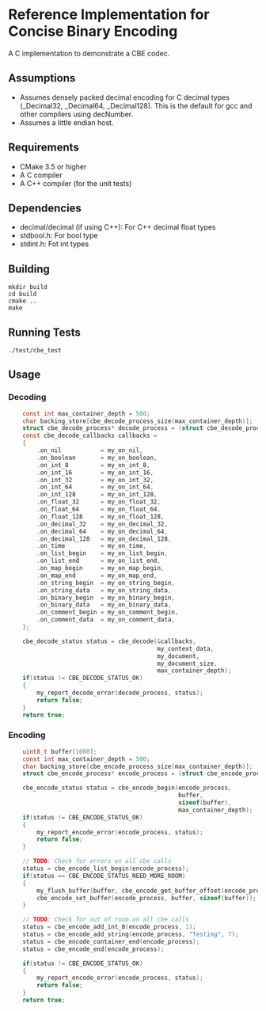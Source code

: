 Reference Implementation for Concise Binary Encoding
====================================================

A C implementation to demonstrate a CBE codec.


Assumptions
-----------

 * Assumes densely packed decimal encoding for C decimal types (_Decimal32, _Decimal64, _Decimal128). This is the default for gcc and other compilers using decNumber.
 * Assumes a little endian host.



Requirements
------------

  * CMake 3.5 or higher
  * A C compiler
  * A C++ compiler (for the unit tests)



Dependencies
------------

 * decimal/decimal (if using C++): For C++ decimal float types
 * stdbool.h: For bool type
 * stdint.h: Fot int types



Building
--------

    mkdir build
    cd build
    cmake ..
    make



Running Tests
-------------

    ./test/cbe_test



Usage
-----

### Decoding

```c
    const int max_container_depth = 500;
    char backing_store[cbe_decode_process_size(max_container_depth)];
    struct cbe_decode_process* decode_process = (struct cbe_decode_process*)backing_store;
    const cbe_decode_callbacks callbacks =
    {
        .on_nil           = my_on_nil,
        .on_boolean       = my_on_boolean,
        .on_int_8         = my_on_int_8,
        .on_int_16        = my_on_int_16,
        .on_int_32        = my_on_int_32,
        .on_int_64        = my_on_int_64,
        .on_int_128       = my_on_int_128,
        .on_float_32      = my_on_float_32,
        .on_float_64      = my_on_float_64,
        .on_float_128     = my_on_float_128,
        .on_decimal_32    = my_on_decimal_32,
        .on_decimal_64    = my_on_decimal_64,
        .on_decimal_128   = my_on_decimal_128,
        .on_time          = my_on_time,
        .on_list_begin    = my_on_list_begin,
        .on_list_end      = my_on_list_end,
        .on_map_begin     = my_on_map_begin,
        .on_map_end       = my_on_map_end,
        .on_string_begin  = my_on_string_begin,
        .on_string_data   = my_on_string_data,
        .on_binary_begin  = my_on_binary_begin,
        .on_binary_data   = my_on_binary_data,
        .on_comment_begin = my_on_comment_begin,
        .on_comment_data  = my_on_comment_data,
    };

    cbe_decode_status status = cbe_decode(&callbacks,
                                          my_context_data,
                                          my_document,
                                          my_document_size,
                                          max_container_depth);
    if(status != CBE_DECODE_STATUS_OK)
    {
        my_report_decode_error(decode_process, status);
        return false;
    }
    return true;
```


### Encoding

```c
    uint8_t buffer[1000];
    const int max_container_depth = 500;
    char backing_store[cbe_encode_process_size(max_container_depth)];
    struct cbe_encode_process* encode_process = (struct cbe_encode_process*)backing_store;

    cbe_encode_status status = cbe_encode_begin(encode_process,
                                                buffer,
                                                sizeof(buffer),
                                                max_container_depth);
    if(status != CBE_ENCODE_STATUS_OK)
    {
        my_report_encode_error(encode_process, status);
        return false;
    }

    // TODO: Check for errors on all cbe calls
    status = cbe_encode_list_begin(encode_process);
    if(status == CBE_ENCODE_STATUS_NEED_MORE_ROOM)
    {
        my_flush_buffer(buffer, cbe_encode_get_buffer_offset(encode_process));
        cbe_encode_set_buffer(encode_process, buffer, sizeof(buffer));
    }

    // TODO: Check for out of room on all cbe calls
    status = cbe_encode_add_int_8(encode_process, 1);
    status = cbe_encode_add_string(encode_process, "Testing", 7);
    status = cbe_encode_container_end(encode_process);
    status = cbe_encode_end(encode_process);

    if(status != CBE_ENCODE_STATUS_OK)
    {
        my_report_encode_error(encode_process, status);
        return false;
    }
    return true;
```
